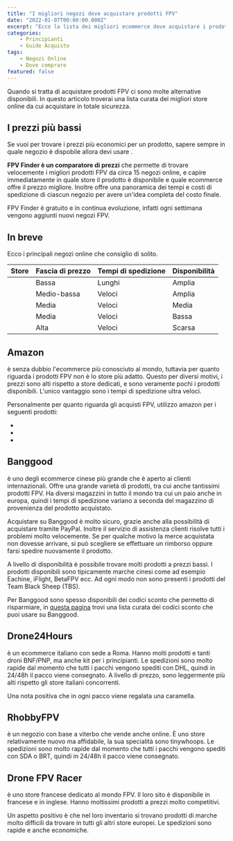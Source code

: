 ```yaml
---
title: "I migliori negozi dove acquistare prodotti FPV"
date: "2022-01-07T00:00:00.000Z"
excerpt: "Ecco la lista dei migliori ecommerce dove acquistare i prodotti FPV e dove si risparmia di più"
categories:
    - Principianti
    - Guide Acquisto 
tags: 
    - Negozi Online
    - Dove comprare
featured: false
---
```


Quando si tratta di acquistare prodotti FPV ci sono molte alternative disponibili. In questo articolo troverai una lista curata dei migliori store online da cui acquistare in totale sicurezza. 

## I prezzi più bassi

Se vuoi per trovare i prezzi più economici per un prodotto, sapere sempre in quale negozio è dispobile allora devi usare <OutsideLink label="FPV Finder" href="https://fpvfinderv2.netlify.app/?utm_source=lucafpv&utm_medium=referral&utm_campaign=lucafpv" />.

**FPV Finder è un comparatore di prezzi** che permette di trovare velocemente i migliori prodotti FPV da circa 15 negozi online, e capire immediatamente in quale store il prodotto è disponibile e quale ecommerce offre il prezzo migliore. Inoltre offre una panoramica dei tempi e costi di spedizione di ciascun negozio per avere un'idea completa del costo finale.

FPV Finder è gratuito e in continua evoluzione, infatti ogni settimana vengono aggiunti nuovi negozi FPV.

## In breve

Ecco i principali negozi online che consiglio di solito.

| Store                                                          | Fascia di prezzo | Tempi di spedizione | Disponibilità |
|----------------------------------------------------------------|------------------|---------------------|---------------|
| <AffiliateLink label="Banggood" href="https://www.banggood.com/?p=YN241438687092016024"/>   | Bassa            | Lunghi              | Amplia        |
| <AffiliateLink label="Drone FPV Racer" href="https://www.drone-fpv-racer.com/?aff=75"/>     | Medio-bassa      | Veloci              | Amplia        |
| <AffiliateLink label="Drone24Hours" href="https://www.drone24hours.com/?D24H=lucapalonca"/> | Media            | Veloci              | Media         |
| <AffiliateLink label="RhobbyFPV" href="https://www.rhobbyfpv.it/?ref=iamlucafpv"/>          | Media            | Veloci              | Bassa         |
| <AffiliateLink label="Amazon" href="https://amzn.to/3JELfh4"/>                              | Alta             | Veloci              | Scarsa        |

## Amazon
<AffiliateLink label="Amazon" href="https://amzn.to/3JELfh4"/> è senza dubbio l'ecommerce più conosciuto al mondo, tuttavia per quanto riguarda i prodotti FPV non è lo store più adatto. Questo per diversi motivi, i prezzi sono alti rispetto a store dedicati, e sono veramente pochi i prodotti disponibili. L'unico vantaggio sono i tempi di spedizione ultra veloci. 

Personalmente per quanto riguarda gli acquisti FPV, utilizzo amazon per i seguenti prodotti:
- <AffiliateLink label="Viti M3" href="https://amzn.to/3FZJQj6"/>
- <AffiliateLink label="Guaine termorestringenti" href="https://amzn.to/3G3eIiv"/>
- <AffiliateLink label="Cavi in silicone" href="https://amzn.to/3G29Bze"/>

## Banggood

<AffiliateLink label="Banggood" href="https://www.banggood.com/?p=YN241438687092016024"/> è uno degli ecommerce cinese più grande che è aperto ai clienti internazionali. Offre una grande varietà di prodotti, tra cui anche tantissimi prodotti FPV. Ha diversi magazzini in tutto il mondo tra cui un paio anche in europa, quindi i tempi di spedizione variano a seconda del magazzino di provenienza del prodotto acquistato.

Acquistare su Banggood è molto sicuro, grazie anche alla possibilità di acquistare tramite PayPal. Inoltre il servizio di assistenza clienti risolve tutti i problemi molto velocemente. Se per qualche motivo la merce acquistata non dovesse arrivare, si può scegliere se effettuare un rimborso oppure farsi spedire nuovamente il prodotto.

A livello di disponibilità è possibile trovare molti prodotti a prezzi bassi. I prodotti disponibili sono tipicamente marche cinesi come ad esempio Eachine, iFlight, BetaFPV ecc. Ad ogni modo non sono presenti i prodotti del Team Black Sheep (TBS).

Per Banggood sono spesso disponibili dei codici sconto che permetto di risparmiare, in [questa pagina](https://lucafpv.com/offerte-e-coupon) trovi una lista curata dei codici sconto che puoi usare su Banggood.

## Drone24Hours

<AffiliateLink label="Drone24Hours" href="https://www.drone24hours.com/?D24H=lucapalonca"/> è un ecommerce italiano con sede a Roma. Hanno molti prodotti e tanti droni BNF/PNP, ma anche kit per i principianti. Le spedizioni sono molto rapide dal momento che tutti i pacchi vengono spediti con DHL, quindi in 24/48h il pacco viene consegnato. A livello di prezzo, sono leggermente più alti rispetto gli store italiani concorrenti. 

Una nota positiva che in ogni pacco viene regalata una caramella.

## RhobbyFPV

<AffiliateLink label="RhobbyFPV" href="https://www.rhobbyfpv.it/?ref=iamlucafpv"/> è un negozio con base a viterbo che vende anche online. È uno store relativamente nuovo ma affidabile, la sua specialità sono tinywhoops. Le spedizioni sono molto rapide dal momento che tutti i pacchi vengono spediti con SDA o BRT, quindi in 24/48h il pacco viene consegnato.

## Drone FPV Racer

<AffiliateLink label="Drone FPV Racer" href="https://www.drone-fpv-racer.com/?aff=75"/> è uno store francese dedicato al mondo FPV. Il loro sito è disponibile in francese e in inglese. Hanno moltissimi prodotti a prezzi molto competitivi. 

Un aspetto positivo è che nel loro inventario si trovano prodotti di marche molto difficili da trovare in tutti gli altri store europei. Le spedizioni sono rapide e anche economiche.





